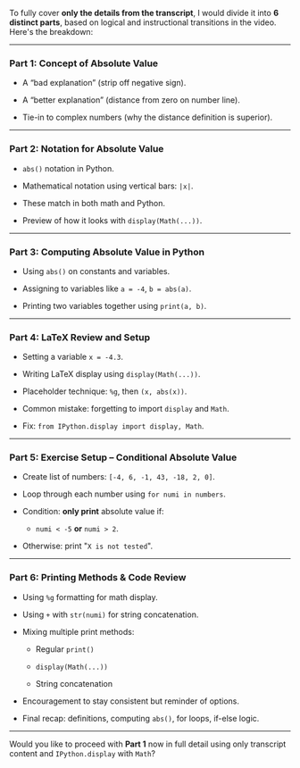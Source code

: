 To fully cover **only the details from the transcript**, I would divide it into **6 distinct parts**, based on logical and instructional transitions in the video. Here's the breakdown:

---

### **Part 1: Concept of Absolute Value**

- A “bad explanation” (strip off negative sign).
    
- A “better explanation” (distance from zero on number line).
    
- Tie-in to complex numbers (why the distance definition is superior).
    

---

### **Part 2: Notation for Absolute Value**

- `abs()` notation in Python.
    
- Mathematical notation using vertical bars: `|x|`.
    
- These match in both math and Python.
    
- Preview of how it looks with `display(Math(...))`.
    

---

### **Part 3: Computing Absolute Value in Python**

- Using `abs()` on constants and variables.
    
- Assigning to variables like `a = -4`, `b = abs(a)`.
    
- Printing two variables together using `print(a, b)`.
    

---

### **Part 4: LaTeX Review and Setup**

- Setting a variable `x = -4.3`.
    
- Writing LaTeX display using `display(Math(...))`.
    
- Placeholder technique: `%g`, then `(x, abs(x))`.
    
- Common mistake: forgetting to import `display` and `Math`.
    
- Fix: `from IPython.display import display, Math`.
    

---

### **Part 5: Exercise Setup – Conditional Absolute Value**

- Create list of numbers: `[-4, 6, -1, 43, -18, 2, 0]`.
    
- Loop through each number using `for numi in numbers`.
    
- Condition: **only print** absolute value if:
    
    - `numi < -5` **or** `numi > 2`.
        
- Otherwise: print "`X is not tested`".
    

---

### **Part 6: Printing Methods & Code Review**

- Using `%g` formatting for math display.
    
- Using `+` with `str(numi)` for string concatenation.
    
- Mixing multiple print methods:
    
    - Regular `print()`
        
    - `display(Math(...))`
        
    - String concatenation
        
- Encouragement to stay consistent but reminder of options.
    
- Final recap: definitions, computing `abs()`, for loops, if-else logic.
    

---

Would you like to proceed with **Part 1** now in full detail using only transcript content and `IPython.display` with `Math`?